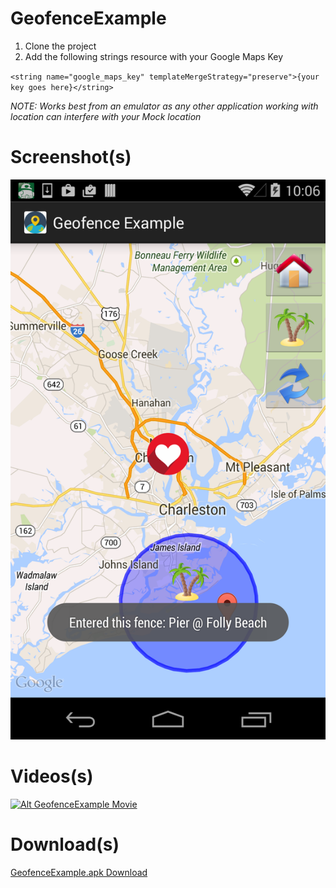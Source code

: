 # GeofenceExample
1. Clone the project
1. Add the following strings resource with your Google Maps Key

 `<string name="google_maps_key" templateMergeStrategy="preserve">{your key goes here}</string>`
 
_NOTE: Works best from an emulator as any other application working with location can interfere with your Mock location_

Screenshot(s)
=============
![Alt Geofence Example Screenshot](/Screenshot_2015-02-05-10-06-46.png?raw=true "Geofence Example Screenshot")

Videos(s)
=============
[![Alt GeofenceExample Movie](http://img.youtube.com/vi/NEmApV0IaAs/0.jpg)](http://youtu.be/NEmApV0IaAs)

Download(s)
=============
[GeofenceExample.apk Download](/GeofenceExample.apk?raw=true)
